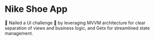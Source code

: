 # Nike Shoe App

🚀 Nailed a UI challenge 🎉 by leveraging MVVM architecture for clear separation of views and business logic, and Getx for streamlined state management.
